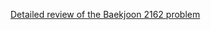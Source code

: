 [Detailed review of the Baekjoon 2162 problem](https://choicube84.github.io/study/2024/01/23/baekjoon_2162.html)
